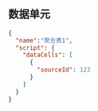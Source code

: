 ## 数据单元
```json
{
  "name":"聚合表1",
  "script": {
    "dataCells": [
      {
        "sourceId": 123
      }
    ]
  }
}
```